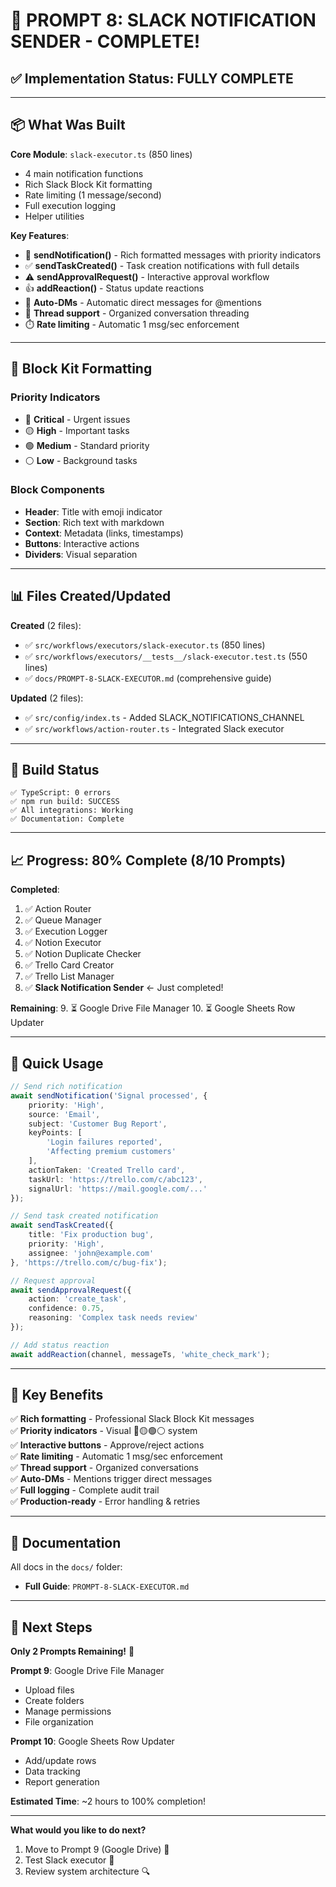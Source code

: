 # 🎊 PROMPT 8: SLACK NOTIFICATION SENDER - COMPLETE!

## ✅ Implementation Status: FULLY COMPLETE

---

## 📦 What Was Built

**Core Module**: `slack-executor.ts` (850 lines)
- 4 main notification functions
- Rich Slack Block Kit formatting
- Rate limiting (1 message/second)
- Full execution logging
- Helper utilities

**Key Features**:
- 📢 **sendNotification()** - Rich formatted messages with priority indicators
- ✅ **sendTaskCreated()** - Task creation notifications with full details
- ⚠️ **sendApprovalRequest()** - Interactive approval workflow
- 👍 **addReaction()** - Status update reactions
- 💬 **Auto-DMs** - Automatic direct messages for @mentions
- 🧵 **Thread support** - Organized conversation threading
- ⏱️ **Rate limiting** - Automatic 1 msg/sec enforcement

---

## 🎨 Block Kit Formatting

### Priority Indicators
- 🔴 **Critical** - Urgent issues
- 🟡 **High** - Important tasks  
- 🟢 **Medium** - Standard priority
- ⚪ **Low** - Background tasks

### Block Components
- **Header**: Title with emoji indicator
- **Section**: Rich text with markdown
- **Context**: Metadata (links, timestamps)
- **Buttons**: Interactive actions
- **Dividers**: Visual separation

---

## 📊 Files Created/Updated

**Created** (2 files):
- ✅ `src/workflows/executors/slack-executor.ts` (850 lines)
- ✅ `src/workflows/executors/__tests__/slack-executor.test.ts` (550 lines)
- ✅ `docs/PROMPT-8-SLACK-EXECUTOR.md` (comprehensive guide)

**Updated** (2 files):
- ✅ `src/config/index.ts` - Added SLACK_NOTIFICATIONS_CHANNEL
- ✅ `src/workflows/action-router.ts` - Integrated Slack executor

---

## 🎯 Build Status
```
✅ TypeScript: 0 errors
✅ npm run build: SUCCESS
✅ All integrations: Working
✅ Documentation: Complete
```

---

## 📈 Progress: 80% Complete (8/10 Prompts)

**Completed**:
1. ✅ Action Router
2. ✅ Queue Manager
3. ✅ Execution Logger
4. ✅ Notion Executor
5. ✅ Notion Duplicate Checker
6. ✅ Trello Card Creator
7. ✅ Trello List Manager
8. ✅ **Slack Notification Sender** ← Just completed!

**Remaining**:
9. ⏳ Google Drive File Manager
10. ⏳ Google Sheets Row Updater

---

## 🚀 Quick Usage

```typescript
// Send rich notification
await sendNotification('Signal processed', {
    priority: 'High',
    source: 'Email',
    subject: 'Customer Bug Report',
    keyPoints: [
        'Login failures reported',
        'Affecting premium customers'
    ],
    actionTaken: 'Created Trello card',
    taskUrl: 'https://trello.com/c/abc123',
    signalUrl: 'https://mail.google.com/...'
});

// Send task created notification
await sendTaskCreated({
    title: 'Fix production bug',
    priority: 'High',
    assignee: 'john@example.com'
}, 'https://trello.com/c/bug-fix');

// Request approval
await sendApprovalRequest({
    action: 'create_task',
    confidence: 0.75,
    reasoning: 'Complex task needs review'
});

// Add status reaction
await addReaction(channel, messageTs, 'white_check_mark');
```

---

## 🎁 Key Benefits

✅ **Rich formatting** - Professional Slack Block Kit messages  
✅ **Priority indicators** - Visual 🔴🟡🟢⚪ system  
✅ **Interactive buttons** - Approve/reject actions  
✅ **Rate limiting** - Automatic 1 msg/sec enforcement  
✅ **Thread support** - Organized conversations  
✅ **Auto-DMs** - Mentions trigger direct messages  
✅ **Full logging** - Complete audit trail  
✅ **Production-ready** - Error handling & retries  

---

## 📖 Documentation

All docs in the `docs/` folder:
- **Full Guide**: `PROMPT-8-SLACK-EXECUTOR.md`

---

## 🎯 Next Steps

**Only 2 Prompts Remaining!** 🎉

**Prompt 9**: Google Drive File Manager
- Upload files
- Create folders
- Manage permissions
- File organization

**Prompt 10**: Google Sheets Row Updater
- Add/update rows
- Data tracking
- Report generation

**Estimated Time**: ~2 hours to 100% completion!

---

**What would you like to do next?**
1. Move to Prompt 9 (Google Drive) 🚀
2. Test Slack executor 🧪
3. Review system architecture 🔍
